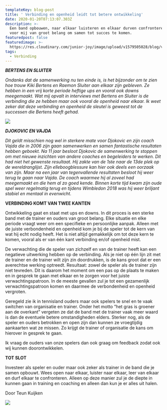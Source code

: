 ```yaml
---
templateKey: blog-post
title: ' Verbinding en openheid leidt tot betere ontwikkeling'
date: 2020-01-20T07:13:07.303Z
description: >-
  Een band opbouwen, naar elkaar luisteren en elkaar durven confronteren zijn
  voor mij van groot belang om samen tot succes te komen.
featuredpost: false
featuredimage: >-
  https://res.cloudinary.com/junior-joy/image/upload/v1579505028/blog/vajda_Djoko_o8ofu5.jpg
tags:
  - Verbinding
---
```

***BERTENS EN SLUITER***

*Ondanks dat de samenwerking nu ten einde is, is het bijzonder om te zien hoe trouw Kiki Bertens en Raemon Sluiter aan elkaar zijn gebleven. Ze hebben in een vrij korte periode heftige ups en vooral ook downs meegemaakt. Wat mij opvalt in interviews met Bertens en Sluiter is de verbinding die ze hebben maar ook vooral de openheid naar elkaar. Ik weet zeker dat deze verbinding en openheid de sleutel is geweest tot de successen die Bertens heeft gehad.*

![](https://res.cloudinary.com/junior-joy/image/upload/t_media_lib_thumb/v1579505028/blog/vajda_Djoko_o8ofu5.jpg)

***DJOKOVIC EN VAJDA***

*Dit geldt misschien nog wel in sterkere mate voor Djokovic en zijn coach Vajda die in 2006 zijn gaan samenwerken en samen fantastische resultaten hebben geboekt. Na 11 jaar besloot Djokovic de samenwerking te stoppen om met nieuwe inzichten van andere coaches en begeleiders te werken. Dit had niet het gewenste resultaat. Hij zakte van de 1ste naar de 13de plek op de wereldranglijst. Zijn elleboogblessure kan hier ook deels een oorzaak van zijn. Maar na een jaar van tegenvallende resultaten besloot hij weer terug te gaan naar Vajda. De coach waarmee hij al zoveel had meegemaakt en die hem al zo goed kende. Binnen korte tijd kwam zijn oude spel weer regelmatig terug en tijdens Wimbledon 2018 was hij weer briljant stabiel en mentaal in evenwicht.*

**VERBINDING KOMT VAN TWEE KANTEN**

Ontwikkeling gaat en staat met ups en downs. In dit proces is een sterke band met de trainer en ouders van groot belang. Elke situatie en elke periode vraagt weer om een specifieke en persoonlijke aanpak. Alleen met de juiste verbondenheid en openheid kom je bij de speler tot de kern van wat hij echt nodig heeft. Het is niet altijd gemakkelijk om tot deze kern te komen, vooral als er van één kant verbinding en/of openheid mist.

De verwachting die de speler van zichzelf en van de trainer heeft kan een negatieve uitwerking hebben op de verbinding. Als je niet op één lijn zit met de trainer en de trainer wilt zijn zin doordrukken, is de kans groot dat er een averechtse werking optreedt. Resultaat: zowel de speler als de trainer zijn niet tevreden. Dit is daarom het moment om een pas op de plaats te maken en in gesprek te gaan met elkaar en te zorgen voor het juiste verwachtingspatroon. In de meeste gevallen zul je tot een gezamenlijk verwachtingspatroon komen en daarmee de verbondenheid en openheid vergroten.

Geregeld zie ik in tennisland ouders maar ook spelers te snel en te vaak switchen van organisatie en trainer. Onder het motto “het gras is groener aan de overkant” vergeten ze dat de band met de trainer vaak meer waard is dan de eventuele betere omstandigheden elders. Sterker nog, als de speler en ouders betrokken en open zijn dan kunnen ze vroegtijdig aankaarten wat ze missen. Zo krijgt de trainer of organisatie de kans om hierover in gesprek te gaan.

Ik vraag de ouders van onze spelers dan ook graag om feedback zodat ook wij kunnen doorontwikkelen.

**TOT SLOT**

Investeer als speler en ouder maar ook zeker als trainer in de band die je samen opbouwt. Wees open naar elkaar, luister naar elkaar, leer van elkaar en durf elkaar te confronteren. Alleen op deze manier zul je de diepte in kunnen gaan in training en coaching en alleen dan kun je er alles uit halen.

Door Teun Kuijken

![](https://res.cloudinary.com/junior-joy/image/upload/v1577894223/teun_ffehbw.png)
